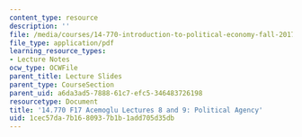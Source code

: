```yaml
---
content_type: resource
description: ''
file: /media/courses/14-770-introduction-to-political-economy-fall-2017/1cec57da7b1680937b1b1add705d35db_MIT14_770F17_lec8_9_acemoglu.pdf
file_type: application/pdf
learning_resource_types:
- Lecture Notes
ocw_type: OCWFile
parent_title: Lecture Slides
parent_type: CourseSection
parent_uid: a6da3ad5-7888-61c7-efc5-346483726198
resourcetype: Document
title: '14.770 F17 Acemoglu Lectures 8 and 9: Political Agency'
uid: 1cec57da-7b16-8093-7b1b-1add705d35db
---
```

